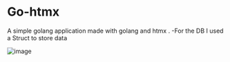 # Go-htmx
A simple golang application made with golang and htmx .
-For the DB I used a Struct to store data

![image](https://github.com/ibz11/Go-htmx/assets/90426909/15d69b2a-1b0f-474c-ae62-b62e11517d89)

